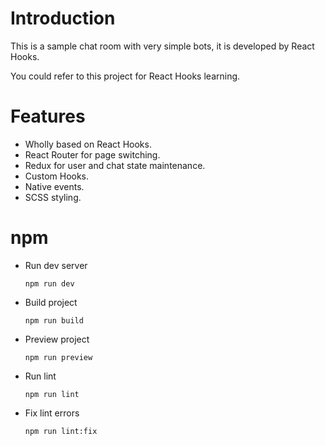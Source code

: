 # Introduction
This is a sample chat room with very simple bots, it is developed by React Hooks. 

You could refer to this project for React Hooks learning.

# Features
- Wholly based on React Hooks.
- React Router for page switching.
- Redux for user and chat state maintenance.
- Custom Hooks.
- Native events.
- SCSS styling.

# npm
- Run dev server

  ```
  npm run dev
  ```
- Build project
  ```
  npm run build
  ```
- Preview project
  ```
  npm run preview
  ```
- Run lint
  ```
  npm run lint
  ```
- Fix lint errors
  ```
  npm run lint:fix
  ```
